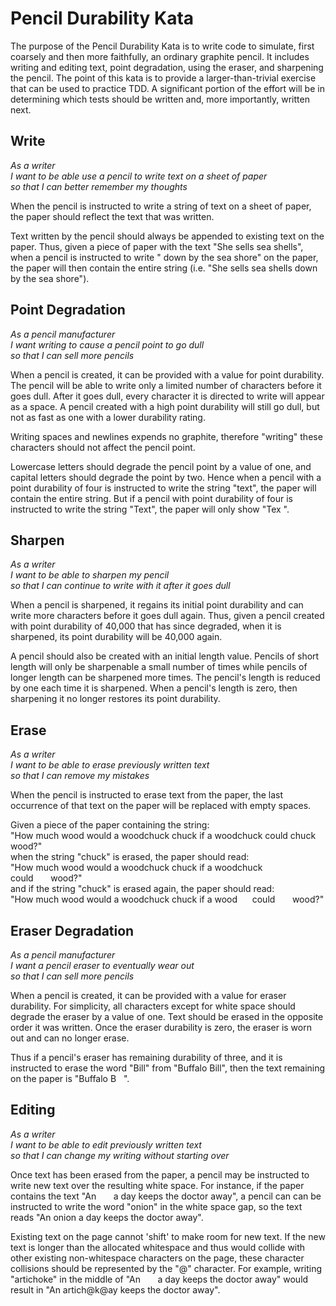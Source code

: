 # Pencil Durability Kata
The purpose of the Pencil Durability Kata is to write code to simulate, first coarsely and then more faithfully, an ordinary graphite pencil. It includes writing and editing text, point degradation, using the eraser, and sharpening the pencil. The point of this kata is to provide a larger-than-trivial exercise that can be used to practice TDD. A significant portion of the effort will be in determining which tests should be written and, more importantly, written next.

## Write
*As a writer  
I want to be able use a pencil to write text on a sheet of paper  
so that I can better remember my thoughts*  

When the pencil is instructed to write a string of text on a sheet of paper, the paper should reflect the text that was written.

Text written by the pencil should always be appended to existing text on the paper. Thus, given a piece of paper with the text "She sells sea shells", when a pencil is instructed to write "&nbsp;down by the sea shore" on the paper, the paper will then contain the entire string (i.e. "She sells sea shells down by the sea shore").


## Point Degradation
*As a pencil manufacturer  
I want writing to cause a pencil point to go dull  
so that I can sell more pencils*  

When a pencil is created, it can be provided with a value for point durability.  The pencil will be able to write only a limited number of characters before it goes dull. After it goes dull, every character it is directed to write will appear as a space. A pencil created with a high point durability will still go dull, but not as fast as one with a lower durability rating.

Writing spaces and newlines expends no graphite, therefore "writing" these characters should not affect the pencil point.

Lowercase letters should degrade the pencil point by a value of one, and capital letters should degrade the point by two.  Hence when a pencil with a point durability of four is instructed to write the string "text", the paper will contain the entire string.  But if a pencil with point durability of four is instructed to write the string "Text", the paper will only show "Tex&nbsp;".


## Sharpen
*As a writer  
I want to be able to sharpen my pencil  
so that I can continue to write with it after it goes dull*  

When a pencil is sharpened, it regains its initial point durability and can write more characters before it goes dull again.  Thus, given a pencil created with point durability of 40,000 that has since degraded, when it is sharpened, its point durability will be 40,000 again.

A pencil should also be created with an initial length value. Pencils of short length will only be sharpenable a small number of times while pencils of longer length can be sharpened more times.  The pencil's length is reduced by one each time it is sharpened.  When a pencil's length is zero, then sharpening it no longer restores its point durability.


## Erase
*As a writer  
I want to be able to erase previously written text  
so that I can remove my mistakes*  

When the pencil is instructed to erase text from the paper, the last occurrence of that text on the paper will be replaced with empty spaces.  

Given a piece of the paper containing the string:  
	"How much wood would a woodchuck chuck if a woodchuck could chuck wood?"  
when the string "chuck" is erased, the paper should read:  
	"How much wood would a woodchuck chuck if a woodchuck could&nbsp;&nbsp;&nbsp;&nbsp;&nbsp;&nbsp;&nbsp;wood?"    
and if the string "chuck" is erased again, the paper should read:  
"How much wood would a woodchuck chuck if a wood&nbsp;&nbsp;&nbsp;&nbsp;&nbsp;&nbsp;could&nbsp;&nbsp;&nbsp;&nbsp;&nbsp;&nbsp;&nbsp;wood?"  


## Eraser Degradation
*As a pencil manufacturer  
I want a pencil eraser to eventually wear out  
so that I can sell more pencils*  

When a pencil is created, it can be provided with a value for eraser durability.  For simplicity, all characters except for white space should degrade the eraser by a value of one.  Text should be erased in the opposite order it was written.  Once the eraser durability is zero, the eraser is worn out and can no longer erase.

Thus if a pencil's eraser has remaining durability of three, and it is instructed to erase the word "Bill" from "Buffalo Bill", then the text remaining on the paper is "Buffalo B&nbsp;&nbsp;&nbsp;".


## Editing
*As a writer  
I want to be able to edit previously written text  
so that I can change my writing without starting over*  

Once text has been erased from the paper, a pencil may be instructed to write new text over the resulting white space.  For instance, if the paper contains the text "An&nbsp;&nbsp;&nbsp;&nbsp;&nbsp;&nbsp;&nbsp;a day keeps the doctor away", a pencil can can be instructed to write the word "onion" in the white space gap, so the text reads "An onion a day keeps the doctor away".  

Existing text on the page cannot 'shift' to make room for new text.  If the new text is longer than the allocated whitespace and thus would collide with other existing non-whitespace characters on the page, these character collisions should be represented by the "@" character.  For example, writing "artichoke" in the middle of "An&nbsp;&nbsp;&nbsp;&nbsp;&nbsp;&nbsp;&nbsp;a day keeps the doctor away" would result in "An artich@k@ay keeps the doctor away".